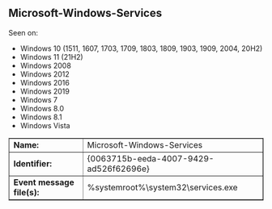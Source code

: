 ## Microsoft-Windows-Services

Seen on:
* Windows 10 (1511, 1607, 1703, 1709, 1803, 1809, 1903, 1909, 2004, 20H2)
* Windows 11 (21H2)
* Windows 2008
* Windows 2012
* Windows 2016
* Windows 2019
* Windows 7
* Windows 8.0
* Windows 8.1
* Windows Vista

<table border="1" class="docutils">
  <tbody>
    <tr>
      <td><b>Name:</b></td>
      <td>Microsoft-Windows-Services</td>
    </tr>
    <tr>
      <td><b>Identifier:</b></td>
      <td>{0063715b-eeda-4007-9429-ad526f62696e}</td>
    </tr>
    <tr>
      <td><b>Event message file(s):</b></td>
      <td>%systemroot%\system32\services.exe</td>
    </tr>
  </tbody>
</table>

&nbsp;


